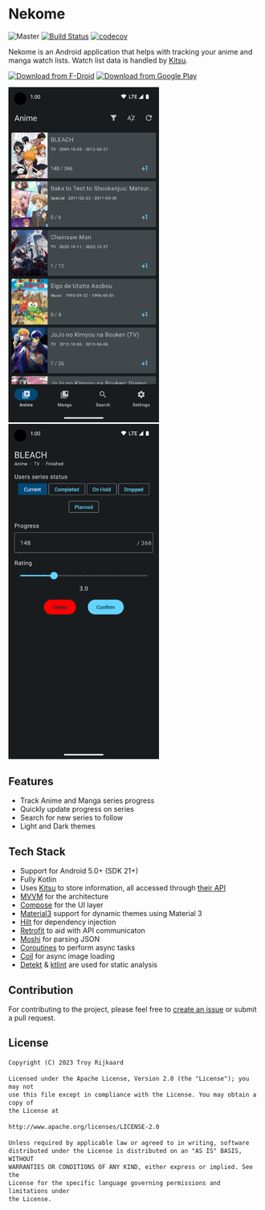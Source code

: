 # Nekome

![Master](https://github.com/Chesire/Nekome/workflows/Master/badge.svg)
[![Build Status](https://app.bitrise.io/app/9d4a9399b9f5d683/status.svg?token=9KwlEAgGeH0XqZ_LuwDJuA&branch=master)](https://app.bitrise.io/app/9d4a9399b9f5d683)
[![codecov](https://codecov.io/gh/Chesire/Nekome/branch/master/graph/badge.svg)](https://codecov.io/gh/Chesire/Nekome)

Nekome is an Android application that helps with tracking your anime and manga watch lists. Watch list data is handled by [Kitsu](https://kitsu.io/).

[<img src="https://fdroid.gitlab.io/artwork/badge/get-it-on.png"
      alt="Download from F-Droid"
      height="80">](https://f-droid.org/packages/com.chesire.nekome/)
[<img src="https://play.google.com/intl/en_us/badges/images/generic/en_badge_web_generic.png"
      alt="Download from Google Play"
      height="80">](https://play.google.com/store/apps/details?id=com.chesire.nekome)

<p>
<img src="fastlane/metadata/android/en-GB/images/phoneScreenshots/1_en-GB.png" alt="list" width="300px">
<img src="fastlane/metadata/android/en-GB/images/phoneScreenshots/3_en-GB.png" alt="detail" width="300px">
</p>

## Features

* Track Anime and Manga series progress
* Quickly update progress on series
* Search for new series to follow
* Light and Dark themes

## Tech Stack

* Support for Android 5.0+ (SDK 21+)
* Fully Kotlin
* Uses [Kitsu](https://kitsu.io/) to store information, all accessed through [their API](https://kitsu.docs.apiary.io/)
* [MVVM](https://developer.android.com/topic/libraries/architecture) for the architecture
* [Compose](https://developer.android.com/jetpack/compose) for the UI layer
* [Material3](https://developer.android.com/jetpack/compose/designsystems/material3) support for dynamic themes using Material 3
* [Hilt](https://dagger.dev/hilt/) for dependency injection
* [Retrofit](https://github.com/square/retrofit) to aid with API communicaton
* [Moshi](https://github.com/square/moshi) for parsing JSON
* [Coroutines](https://github.com/Kotlin/kotlinx.coroutines) to perform async tasks
* [Coil](https://github.com/coil-kt/coil) for async image loading
* [Detekt](https://github.com/arturbosch/detekt) & [ktlint](https://github.com/pinterest/ktlint) are used for static analysis

## Contribution

For contributing to the project, please feel free to [create an issue](https://github.com/Chesire/Nekome/issues/new) or submit a pull request.

## License

    Copyright (C) 2023 Troy Rijkaard

    Licensed under the Apache License, Version 2.0 (the "License"); you may not
    use this file except in compliance with the License. You may obtain a copy of
    the License at

    http://www.apache.org/licenses/LICENSE-2.0

    Unless required by applicable law or agreed to in writing, software
    distributed under the License is distributed on an "AS IS" BASIS, WITHOUT
    WARRANTIES OR CONDITIONS OF ANY KIND, either express or implied. See the
    License for the specific language governing permissions and limitations under
    the License.
